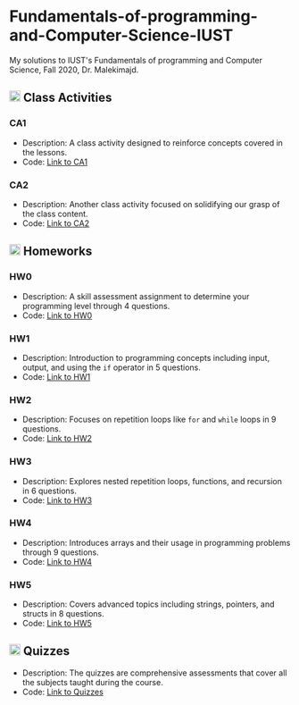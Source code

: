 # Fundamentals-of-programming-and-Computer-Science-IUST
My solutions to IUST's Fundamentals of programming and Computer Science, Fall 2020, Dr. Malekimajd.

## <img width="20" height="20" src="https://img.icons8.com/wired/64/41b883/class.png" alt="class"/> Class Activities
### CA1
- Description: A class activity designed to reinforce concepts covered in the lessons.
- Code: [Link to CA1](https://github.com/lelnazrezaeel/Fundamentals-of-programming-and-Computer-Science/blob/main/Class%20Activities/CA1.c)

### CA2
- Description: Another class activity focused on solidifying our grasp of the class content.
- Code: [Link to CA2](https://github.com/lelnazrezaeel/Fundamentals-of-programming-and-Computer-Science/blob/main/Class%20Activities/CA2.c)

## <img width="20" height="20" src="https://img.icons8.com/ios/50/41b883/homework.png" alt="homework"/> Homeworks
### HW0
- Description: A skill assessment assignment to determine your programming level through 4 questions.
- Code: [Link to HW0](https://github.com/lelnazrezaeel/Fundamentals-of-programming-and-Computer-Science/tree/main/Homeworks/HW0)

### HW1
- Description: Introduction to programming concepts including input, output, and using the `if` operator in 5 questions.
- Code: [Link to HW1](https://github.com/lelnazrezaeel/Fundamentals-of-programming-and-Computer-Science/tree/main/Homeworks/HW1)

### HW2
- Description: Focuses on repetition loops like `for` and `while` loops in 9 questions.
- Code: [Link to HW2](https://github.com/lelnazrezaeel/Fundamentals-of-programming-and-Computer-Science/tree/main/Homeworks/HW2)

### HW3
- Description: Explores nested repetition loops, functions, and recursion in 6 questions.
- Code: [Link to HW3](https://github.com/lelnazrezaeel/Fundamentals-of-programming-and-Computer-Science/tree/main/Homeworks/HW3)

### HW4
- Description: Introduces arrays and their usage in programming problems through 9 questions.
- Code: [Link to HW4](https://github.com/lelnazrezaeel/Fundamentals-of-programming-and-Computer-Science/tree/main/Homeworks/HW4)

### HW5
- Description: Covers advanced topics including strings, pointers, and structs in 8 questions.
- Code: [Link to HW5](https://github.com/lelnazrezaeel/Fundamentals-of-programming-and-Computer-Science/tree/main/Homeworks/HW5)

## <img width="20" height="20" src="https://img.icons8.com/ios/50/41b883/quiz.png" alt="quiz"/> Quizzes
- Description: The quizzes are comprehensive assessments that cover all the subjects taught during the course.
- Code: [Link to Quizzes](https://github.com/lelnazrezaeel/Fundamentals-of-programming-and-Computer-Science/tree/main/Quizzes)

